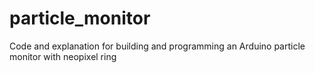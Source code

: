 # particle_monitor
Code and explanation for building and programming an Arduino particle monitor with neopixel ring
